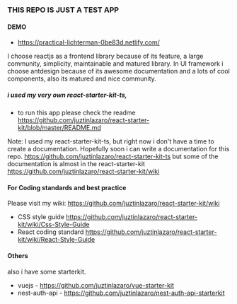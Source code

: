 ### THIS REPO IS JUST A TEST APP

#### DEMO
 - https://practical-lichterman-0be83d.netlify.com/

I choose reactjs as a frontend library because of its feature, a large community, simplicity, maintainable and matured library. In UI framework i choose antdesign because of its awesome documentation and a lots of cool components, also its matured and nice community. 


##### i used my very own react-starter-kit-ts,
 - to run this app please check the readme
https://github.com/juztinlazaro/react-starter-kit/blob/master/README.md

Note:
I used my react-starter-kit-ts, but right now i don't have a time to create a documentation. Hopefully soon i can write a documentation for this repo.
 https://github.com/juztinlazaro/react-starter-kit-ts but some of the documentation is almost in the react-starter-kit https://github.com/juztinlazaro/react-starter-kit/wiki

#### For Coding standards and best practice
Please visit my wiki:
https://github.com/juztinlazaro/react-starter-kit/wiki
- CSS style guide https://github.com/juztinlazaro/react-starter-kit/wiki/Css-Style-Guide
- React coding standard https://github.com/juztinlazaro/react-starter-kit/wiki/React-Style-Guide

#### Others
also i have some starterkit.
- vuejs - https://github.com/juztinlazaro/vue-starter-kit
- nest-auth-api - https://github.com/juztinlazaro/nest-auth-api-starterkit
